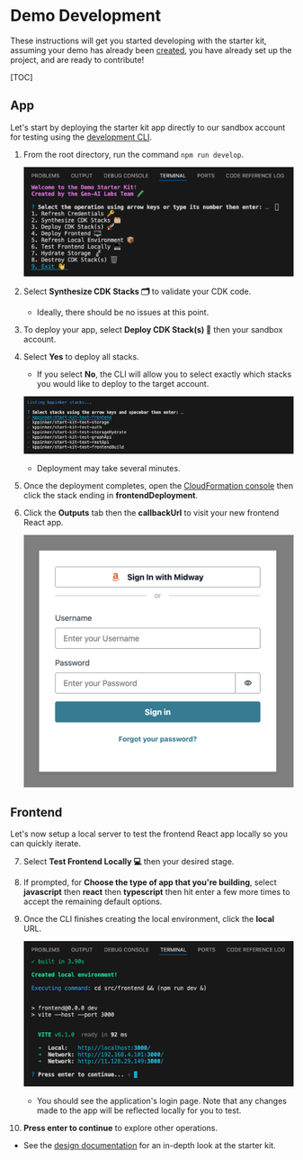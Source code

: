 # Demo Development

These instructions will get you started developing with the starter kit, assuming your demo has already been [created](./demo-creation.md), you have already set up the project, and are ready to contribute!

[TOC]

## App

Let's start by deploying the starter kit app directly to our sandbox account for testing using the [development CLI](./design.md#development).

1. From the root directory, run the command `npm run develop`.

    ![cli-welcome](images/cli-welcome.png)

2. Select **Synthesize CDK Stacks 🗂️** to validate your CDK code.
    - Ideally, there should be no issues at this point.
3. To deploy your app, select **Deploy CDK Stack(s) 🚀** then your sandbox account.
4. Select **Yes** to deploy all stacks.

    - If you select **No**, the CLI will allow you to select exactly which stacks you would like to deploy to the target account.

    ![cli-select-stacks.png](images/cli-select-stacks.png)

    - Deployment may take several minutes.

5. Once the deployment completes, open the [CloudFormation console](https://console.aws.amazon.com/cloudformation/home?#/stacks/) then click the stack ending in **frontendDeployment**.
6. Click the **Outputs** tab then the **callbackUrl** to visit your new frontend React app.

    ![react-login](images/react-login.png)

## Frontend

Let's now setup a local server to test the frontend React app locally so you can quickly iterate.

7. Select **Test Frontend Locally 💻** then your desired stage.
8. If prompted, for **Choose the type of app that you're building**, select **javascript** then **react** then **typescript** then hit enter a few more times to accept the remaining default options.
9. Once the CLI finishes creating the local environment, click the **local** URL.

    ![cli-local-env](images/cli-local-env.png)

    - You should see the application's login page. Note that any changes made to the app will be reflected locally for you to test.

10. **Press enter to continue** to explore other operations.

- See the [design documentation](./design.md) for an in-depth look at the starter kit.
